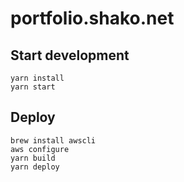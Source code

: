 # portfolio.shako.net

## Start development

```
yarn install
yarn start
```

## Deploy

```
brew install awscli
aws configure
yarn build 
yarn deploy
```
